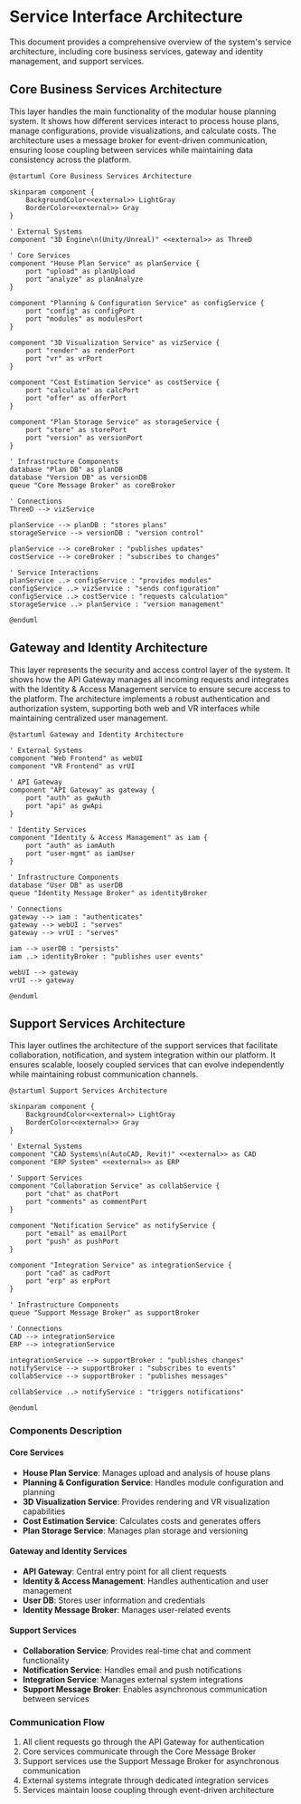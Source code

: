 # Service Interface Architecture

This document provides a comprehensive overview of the system's service architecture, including core business services, gateway and identity management, and support services.

## Core Business Services Architecture

This layer handles the main functionality of the modular house planning system. It shows how different services interact to process house plans, manage configurations, provide visualizations, and calculate costs. The architecture uses a message broker for event-driven communication, ensuring loose coupling between services while maintaining data consistency across the platform.

```plantuml
@startuml Core Business Services Architecture

skinparam component {
    BackgroundColor<<external>> LightGray
    BorderColor<<external>> Gray
}

' External Systems
component "3D Engine\n(Unity/Unreal)" <<external>> as ThreeD

' Core Services
component "House Plan Service" as planService {
    port "upload" as planUpload
    port "analyze" as planAnalyze
}

component "Planning & Configuration Service" as configService {
    port "config" as configPort
    port "modules" as modulesPort
}

component "3D Visualization Service" as vizService {
    port "render" as renderPort
    port "vr" as vrPort
}

component "Cost Estimation Service" as costService {
    port "calculate" as calcPort
    port "offer" as offerPort
}

component "Plan Storage Service" as storageService {
    port "store" as storePort
    port "version" as versionPort
}

' Infrastructure Components
database "Plan DB" as planDB
database "Version DB" as versionDB
queue "Core Message Broker" as coreBroker

' Connections
ThreeD --> vizService

planService --> planDB : "stores plans"
storageService --> versionDB : "version control"

planService --> coreBroker : "publishes updates"
costService --> coreBroker : "subscribes to changes"

' Service Interactions
planService ..> configService : "provides modules"
configService ..> vizService : "sends configuration"
configService ..> costService : "requests calculation"
storageService ..> planService : "version management"

@enduml
```

## Gateway and Identity Architecture

This layer represents the security and access control layer of the system. It shows how the API Gateway manages all incoming requests and integrates with the Identity & Access Management service to ensure secure access to the platform. The architecture implements a robust authentication and authorization system, supporting both web and VR interfaces while maintaining centralized user management.

```plantuml
@startuml Gateway and Identity Architecture

' External Systems
component "Web Frontend" as webUI
component "VR Frontend" as vrUI

' API Gateway
component "API Gateway" as gateway {
    port "auth" as gwAuth
    port "api" as gwApi
}

' Identity Services
component "Identity & Access Management" as iam {
    port "auth" as iamAuth
    port "user-mgmt" as iamUser
}

' Infrastructure Components
database "User DB" as userDB
queue "Identity Message Broker" as identityBroker

' Connections
gateway --> iam : "authenticates"
gateway --> webUI : "serves"
gateway --> vrUI : "serves"

iam --> userDB : "persists"
iam ..> identityBroker : "publishes user events"

webUI --> gateway
vrUI --> gateway

@enduml
```

## Support Services Architecture

This layer outlines the architecture of the support services that facilitate collaboration, notification, and system integration within our platform. It ensures scalable, loosely coupled services that can evolve independently while maintaining robust communication channels.

```plantuml
@startuml Support Services Architecture

skinparam component {
    BackgroundColor<<external>> LightGray
    BorderColor<<external>> Gray
}

' External Systems
component "CAD Systems\n(AutoCAD, Revit)" <<external>> as CAD
component "ERP System" <<external>> as ERP

' Support Services
component "Collaboration Service" as collabService {
    port "chat" as chatPort
    port "comments" as commentPort
}

component "Notification Service" as notifyService {
    port "email" as emailPort
    port "push" as pushPort
}

component "Integration Service" as integrationService {
    port "cad" as cadPort
    port "erp" as erpPort
}

' Infrastructure Components
queue "Support Message Broker" as supportBroker

' Connections
CAD --> integrationService
ERP --> integrationService

integrationService --> supportBroker : "publishes changes"
notifyService --> supportBroker : "subscribes to events"
collabService --> supportBroker : "publishes messages"

collabService ..> notifyService : "triggers notifications"

@enduml
```

### Components Description

#### Core Services
- **House Plan Service**: Manages upload and analysis of house plans
- **Planning & Configuration Service**: Handles module configuration and planning
- **3D Visualization Service**: Provides rendering and VR visualization capabilities
- **Cost Estimation Service**: Calculates costs and generates offers
- **Plan Storage Service**: Manages plan storage and versioning

#### Gateway and Identity Services
- **API Gateway**: Central entry point for all client requests
- **Identity & Access Management**: Handles authentication and user management
- **User DB**: Stores user information and credentials
- **Identity Message Broker**: Manages user-related events

#### Support Services
- **Collaboration Service**: Provides real-time chat and comment functionality
- **Notification Service**: Handles email and push notifications
- **Integration Service**: Manages external system integrations
- **Support Message Broker**: Enables asynchronous communication between services

### Communication Flow
1. All client requests go through the API Gateway for authentication
2. Core services communicate through the Core Message Broker
3. Support services use the Support Message Broker for asynchronous communication
4. External systems integrate through dedicated integration services
5. Services maintain loose coupling through event-driven architecture
